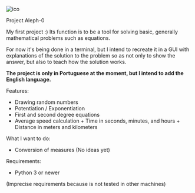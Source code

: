 ![ico](https://github.com/ImFenyx/Aleph-0-Project/assets/103691581/a7f1bd9f-32a5-4f5e-af76-9c2d718166a7)


Project Aleph-0

My first project :)
Its function is to be a tool for solving basic, generally mathematical problems such as equations.

For now it's being done in a terminal, but I intend to recreate it in a GUI with explanations of the solution to the problem so as not only to show the answer, but also to teach how the solution works.

**The project is only in Portuguese at the moment, but I intend to add the English language.**

Features:
- Drawing random numbers
- Potentiation / Exponentiation
- First and second degree equations
- Average speed calculation + Time in seconds, minutes, and hours + Distance in meters and kilometers

What I want to do:
- Conversion of measures
(No ideas yet)

Requirements:

- Python 3 or newer
  
(Imprecise requirements because is not tested in other machines)
